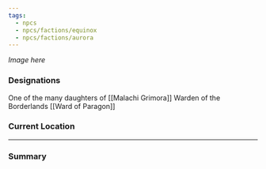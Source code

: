 ```yaml
---
tags:
  - npcs
  - npcs/factions/equinox
  - npcs/factions/aurora
---
```

*Image here*

### Designations
One of the many daughters of [[Malachi Grimora]]
Warden of the Borderlands [[Ward of Paragon]]


### Current Location


___
### Summary



